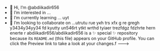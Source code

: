 - 👋 Hi, I’m @abdiikadir656
- 👀 I’m interested in ...
- 🌱 I’m currently learning ... uyt
- 💞️ I’m looking to collaborate on ...utrutu ruе укh trs xfx g re gregh y3434y34yy34  fd kyutty
un546rt ytkt  wrthd tyiaer trezfdgz fdzhrte hern enerte r
abdiikadir656/abdiikadir656 is a ✨ special ✨ repository because its `README.md` (this file) appears on your GitHub profile.
You can click the Preview link to take a look at your changes.f
--->
